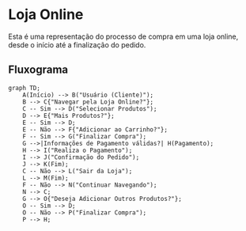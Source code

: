 # Loja Online

Esta é uma representação do processo de compra em uma loja online, desde o início até a finalização do pedido.

## Fluxograma

```mermaid
graph TD;
    A(Início) --> B("Usuário (Cliente)");
    B --> C{"Navegar pela Loja Online?"};
    C -- Sim --> D("Selecionar Produtos");
    D --> E{"Mais Produtos?"};
    E -- Sim --> D;
    E -- Não --> F{"Adicionar ao Carrinho?"};
    F -- Sim --> G("Finalizar Compra");
    G -->|Informações de Pagamento válidas?| H(Pagamento);
    H --> I("Realiza o Pagamento");
    I --> J("Confirmação do Pedido");
    J --> K(Fim);
    C -- Não --> L("Sair da Loja");
    L --> M(Fim);
    F -- Não --> N("Continuar Navegando");
    N --> C;
    G --> O{"Deseja Adicionar Outros Produtos?"};
    O -- Sim --> D;
    O -- Não --> P("Finalizar Compra");
    P --> H;
